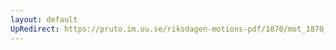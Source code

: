 ```yaml
---
layout: default
UpRedirect: https://pruto.im.uu.se/riksdagen-motions-pdf/1870/mot_1870__ak__195/mot_1870__ak__195-002.pdf
---
```

